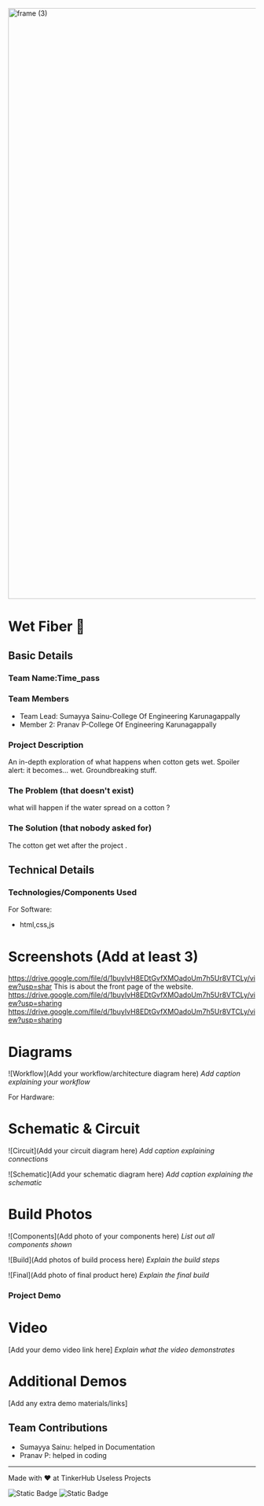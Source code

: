 <img width="3188" height="1202" alt="frame (3)" src="https://github.com/user-attachments/assets/517ad8e9-ad22-457d-9538-a9e62d137cd7" />


# Wet Fiber 🎯


## Basic Details
### Team Name:Time_pass


### Team Members
- Team Lead: Sumayya Sainu-College Of Engineering Karunagappally
- Member 2: Pranav P-College Of Engineering Karunagappally

### Project Description
An in-depth exploration of what happens when cotton gets wet. Spoiler alert: it becomes... wet. Groundbreaking stuff.

### The Problem (that doesn't exist)
what will happen if the water spread on a cotton ? 

### The Solution (that nobody asked for)
The cotton get wet after the project .

## Technical Details
### Technologies/Components Used
For Software:
- html,css,js


# Screenshots (Add at least 3)
https://drive.google.com/file/d/1buyIvH8EDtGvfXMOadoUm7h5Ur8VTCLy/view?usp=shar
This is about the front page of the website.
https://drive.google.com/file/d/1buyIvH8EDtGvfXMOadoUm7h5Ur8VTCLy/view?usp=sharing
https://drive.google.com/file/d/1buyIvH8EDtGvfXMOadoUm7h5Ur8VTCLy/view?usp=sharing
# Diagrams
![Workflow](Add your workflow/architecture diagram here)
*Add caption explaining your workflow*

For Hardware:

# Schematic & Circuit
![Circuit](Add your circuit diagram here)
*Add caption explaining connections*

![Schematic](Add your schematic diagram here)
*Add caption explaining the schematic*

# Build Photos
![Components](Add photo of your components here)
*List out all components shown*

![Build](Add photos of build process here)
*Explain the build steps*

![Final](Add photo of final product here)
*Explain the final build*

### Project Demo
# Video
[Add your demo video link here]
*Explain what the video demonstrates*

# Additional Demos
[Add any extra demo materials/links]

## Team Contributions
- Sumayya Sainu: helped in Documentation
- Pranav P: helped in coding

---
Made with ❤️ at TinkerHub Useless Projects 

![Static Badge](https://img.shields.io/badge/TinkerHub-24?color=%23000000&link=https%3A%2F%2Fwww.tinkerhub.org%2F)
![Static Badge](https://img.shields.io/badge/UselessProjects--25-25?link=https%3A%2F%2Fwww.tinkerhub.org%2Fevents%2FQ2Q1TQKX6Q%2FUseless%2520Projects)



